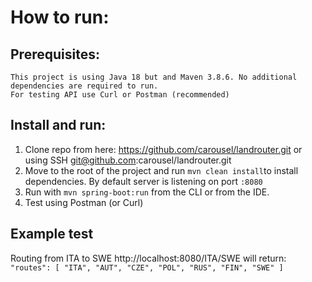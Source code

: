 # How to run:

## Prerequisites:
    This project is using Java 18 but and Maven 3.8.6. No additional dependencies are required to run. 
    For testing API use Curl or Postman (recommended)

## Install and run:
1. Clone repo from here: https://github.com/carousel/landrouter.git or using SSH git@github.com:carousel/landrouter.git 
2. Move to the root of the project and run `mvn clean install`to install dependencies. By default server is listening on port `:8080`
3. Run with `mvn spring-boot:run` from the CLI or from the IDE.
4. Test using Postman (or Curl)

## Example test
Routing from ITA to SWE http://localhost:8080/ITA/SWE will return:
`"routes": [
    "ITA",
    "AUT",
    "CZE",
    "POL",
    "RUS",
    "FIN",
    "SWE"
]`
